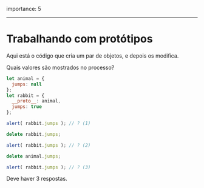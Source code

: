 importance: 5

---

# Trabalhando com protótipos

Aqui está o código que cria um par de objetos, e depois os modifica.

Quais valores são mostrados no processo?

```js
let animal = {
  jumps: null
};
let rabbit = {
  __proto__: animal,
  jumps: true
};

alert( rabbit.jumps ); // ? (1)

delete rabbit.jumps;

alert( rabbit.jumps ); // ? (2)

delete animal.jumps;

alert( rabbit.jumps ); // ? (3)
```

Deve haver 3 respostas.
